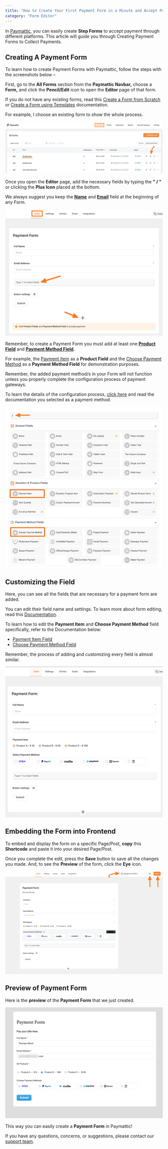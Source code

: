 ```yaml
---
title: "How to Create Your First Payment Form in a Minute and Accept Payments with Paymattic?"
category: "Form Editor"
---
```

In [Paymattic](https://paymattic.com/), you can easily create **Step Forms** to accept payment through different platforms. This article will guide you through Creating Payment Forms to Collect Payments.

## Creating A Payment Form 

To learn how to create Payment Forms with Paymattic, follow the steps with the screenshots below –

First, go to the **All Forms** section from the **Paymattic Navbar,** choose a **Form,** and click the **Pencil/Edit** icon to open the **Editor** page of that form.

If you do not have any existing forms, read this [Create a Form from Scratch](../form-editor/how-to-create-a-form-from-scratch-with-paymattic.md) or [Create a Form using Templates](../form-editor/simple-form-templates.md) documentation.

For example, I choose an existing form to show the whole process.

![Open Desired Form](../public/images/form-editor/how-to-create-your-first-payment-form-in-a-minute-and-accept-payments-with-paymattic/Open-desired-form-scaled.webp)

Once you open the **Editor** page, add the necessary fields by typing the **" / "** or clicking the **Plus Icon** placed at the bottom.

We always suggest you keep the **[Name](../general-input-fields/how-to-use-general-form-input-fields-in-wordpress-with-paymattic.md#_1-name)** and **[Email](../general-input-fields/how-to-use-general-form-input-fields-in-wordpress-with-paymattic.md#_2-email)** field at the beginning of any Form.

![Add Fields](../public/images/form-editor/how-to-create-your-first-payment-form-in-a-minute-and-accept-payments-with-paymattic/Type-Slash-or-Click-Plus-Icon-.webp)

Remember, to create a Payment Form you must add at least one **[Product Field](../general-input-fields/how-to-use-the-product-fields.md)** and **[Payment Method Field](../general-input-fields/how-to-use-the-payment-method-fields-section.md).**

For example, the [Payment Item](../donation-and-product-fields/how-to-add-payment-item-fields-in-wordpress-with-paymattic.md) as a **Product Field** and the [Choose Payment Method](../general-input-fields/how-to-use-the-payment-method-fields-section.md#choose-payment-method) as a **Payment Method Field** for demonstration purposes.

Remember, the added payment method/s in your Form will not function unless you properly complete the configuration process of payment gateways.

To learn the details of the configuration process, [click here](../payment-method-fields/all-payment-method.md) and read the documentation you selected as a payment method.

![Choose Fields](../public/images/form-editor/how-to-create-your-first-payment-form-in-a-minute-and-accept-payments-with-paymattic/Choosing-desired-fields.webp)

## Customizing the Field 

Here, you can see all the fields that are necessary for a payment form are added.

You can edit their field name and settings. To learn more about form editing, read this [Documentation](../form-editor/how-to-edit-forms-in-wordpress-with-paymattic.md).

To learn how to edit the **Payment Item** and **Choose Payment Method** field specifically, refer to the Documentation below:

- [Payment Item Field](../donation-and-product-fields/how-to-add-payment-item-fields-in-wordpress-with-paymattic.md)
- [Choose Payment Method Field](../general-input-fields/how-to-use-the-payment-method-fields-section.md#choose-payment-method)

Remember, the process of adding and customizing every field is almost similar.

![Added Fields](../public/images/form-editor/how-to-create-your-first-payment-form-in-a-minute-and-accept-payments-with-paymattic/Added-necessary-fields-for-payment-form.webp)

## Embedding the Form into Frontend

To embed and display the form on a specific Page/Post, **copy** this **Shortcode** and paste it into your desired Page/Post.

Once you complete the edit, press the **Save** button to save all the changes you made. And, to see the **Preview** of the form, click the **Eye** icon.

![Save and Preview](../public/images/form-editor/how-to-create-your-first-payment-form-in-a-minute-and-accept-payments-with-paymattic/Save-preview-and-shortcode-button.webp)

## Preview of Payment Form

Here is the **preview** of the **Payment Form** that we just created.

![Form Preview](../public/images/form-editor/how-to-create-your-first-payment-form-in-a-minute-and-accept-payments-with-paymattic/Preview-of-Payment-Form.webp)

This way you can easily create a **Payment Form** in Paymattic!

If you have any questions, concerns, or suggestions, please contact our [support team](https://wpmanageninja.com/support-tickets/).